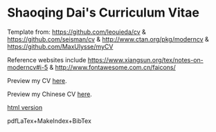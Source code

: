 # Shaoqing Dai's Curriculum Vitae

Template from: https://github.com/leouieda/cv & https://github.com/seisman/cv & http://www.ctan.org/pkg/moderncv & https://github.com/MaxUlysse/myCV

Reference websites include https://www.xiangsun.org/tex/notes-on-moderncv#i-5 & http://www.fontawesome.com.cn/faicons/

Preview my CV [here](cv.pdf).

Preview my Chinese CV [here](cn/template_zh.pdf).

[html version](http://gisersqdai.top/Curriculum-Vitae-Latex)

pdfLaTex+MakeIndex+BibTex
